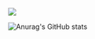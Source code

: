 
![](https://komarev.com/ghpvc/?username=IoannisNasios&color=blue)  


![Anurag's GitHub stats](https://github-readme-stats.vercel.app/api?username=IoannisNasios&show_icons=true&theme=algolia)  






<!--
<p align="center">&nbsp;<img align="center" src="https://github-readme-stats.vercel.app/api?username=IoannisNasios&show_icons=true&theme=algolia)" alt="IoannisNasios" /></p>

[![Top Langs](https://github-readme-stats.vercel.app/api/top-langs/?username=IoannisNasios&layout=compact)](https://github.com/IoannisNasios/github-readme-stats)


**IoannisNasios/IoannisNasios** is a ✨ _special_ ✨ repository because its `README.md` (this file) appears on your GitHub profile.

Here are some ideas to get you started:

- 🔭 I’m currently working on ...
- 🌱 I’m currently learning ...
- 👯 I’m looking to collaborate on ...
- 🤔 I’m looking for help with ...
- 💬 Ask me about ...
- 📫 How to reach me: ...
- 😄 Pronouns: ...
- ⚡ Fun fact: ...
-->
